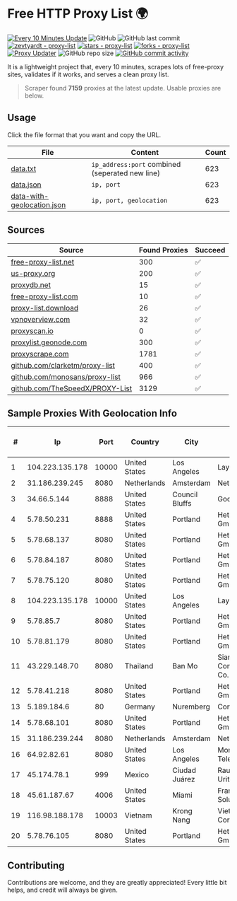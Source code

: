 
# Free HTTP Proxy List 🌍

[![Every 10 Minutes Update](https://github.com/mertguvencli/http-proxy-list/actions/workflows/main.yml/badge.svg?branch=main)](https://github.com/mertguvencli/http-proxy-list/actions/workflows/main.yml)
![GitHub](https://img.shields.io/github/license/mertguvencli/http-proxy-list)
![GitHub last commit](https://img.shields.io/github/last-commit/mertguvencli/http-proxy-list)
[![zevtyardt - proxy-list](https://img.shields.io/static/v1?label=zevtyardt&message=proxy-list&color=blue&logo=github)](https://github.com/zevtyardt/proxy-list "Go to GitHub repo")
[![stars - proxy-list](https://img.shields.io/github/stars/zevtyardt/proxy-list?style=social)](https://github.com/zevtyardt/proxy-list)
[![forks - proxy-list](https://img.shields.io/github/forks/zevtyardt/proxy-list?style=social)](https://github.com/zevtyardt/proxy-list)
[![Proxy Updater](https://github.com/zevtyardt/proxy-list/workflows/Proxy%20Updater/badge.svg)](https://github.com/zevtyardt/proxy-list/actions?query=workflow:"Proxy+Updater")
![GitHub repo size](https://img.shields.io/github/repo-size/zevtyardt/proxy-list)
[![GitHub commit activity](https://img.shields.io/github/commit-activity/m/zevtyardt/proxy-list?logo=commits)](https://github.com/zevtyardt/proxy-list/commits/main)

It is a lightweight project that, every 10 minutes, scrapes lots of free-proxy sites, validates if it works, and serves a clean proxy list.

> Scraper found **7159** proxies at the latest update. Usable proxies are below.

## Usage

Click the file format that you want and copy the URL.

|File|Content|Count|
|----|-------|-----|
|[data.txt](https://raw.githubusercontent.com/mertguvencli/http-proxy-list/main/proxy-list/data.txt)|`ip_address:port` combined (seperated new line)|623|
|[data.json](https://raw.githubusercontent.com/mertguvencli/http-proxy-list/main/proxy-list/data.json)|`ip, port`|623|
|[data-with-geolocation.json](https://raw.githubusercontent.com/mertguvencli/http-proxy-list/main/proxy-list/data-with-geolocation.json)|`ip, port, geolocation`|623|

## Sources

|Source|Found Proxies|Succeed|
|------|-------------|-------|
|[free-proxy-list.net](https://free-proxy-list.net)|300|✅|
|[us-proxy.org](https://www.us-proxy.org)|200|✅|
|[proxydb.net](http://proxydb.net)|15|✅|
|[free-proxy-list.com](https://free-proxy-list.com/?page=&port=&type%5B%5D=http&type%5B%5D=https&up_time=0&search=Search)|10|✅|
|[proxy-list.download](https://www.proxy-list.download/HTTP)|26|✅|
|[vpnoverview.com](https://vpnoverview.com/privacy/anonymous-browsing/free-proxy-servers)|32|✅|
|[proxyscan.io](https://www.proxyscan.io)|0|✅|
|[proxylist.geonode.com](https://proxylist.geonode.com/api/proxy-list?limit=300&page=1&sort_by=lastChecked&sort_type=desc&protocols=http,https)|300|✅|
|[proxyscrape.com](https://api.proxyscrape.com/v2/?request=displayproxies&protocol=http&timeout=10000&country=all&ssl=all&anonymity=all)|1781|✅|
|[github.com/clarketm/proxy-list](https://raw.githubusercontent.com/clarketm/proxy-list/master/proxy-list-raw.txt)|400|✅|
|[github.com/monosans/proxy-list](https://raw.githubusercontent.com/monosans/proxy-list/main/proxies/http.txt)|966|✅|
|[github.com/TheSpeedX/PROXY-List](https://raw.githubusercontent.com/TheSpeedX/PROXY-List/master/http.txt)|3129|✅|


## Sample Proxies With Geolocation Info

|#|Ip|Port|Country|City|Internet Service Provider|
|-|--|----|-------|----|-------------------------|
|1|104.223.135.178|10000|United States|Los Angeles|LayerHost|
|2|31.186.239.245|8080|Netherlands|Amsterdam|NetSkope Inc|
|3|34.66.5.144|8888|United States|Council Bluffs|Google LLC|
|4|5.78.50.231|8888|United States|Portland|Hetzner Online GmbH|
|5|5.78.68.137|8080|United States|Portland|Hetzner Online GmbH|
|6|5.78.84.187|8080|United States|Portland|Hetzner Online GmbH|
|7|5.78.75.120|8080|United States|Portland|Hetzner Online GmbH|
|8|104.223.135.178|10000|United States|Los Angeles|LayerHost|
|9|5.78.85.7|8080|United States|Portland|Hetzner Online GmbH|
|10|5.78.81.179|8080|United States|Portland|Hetzner Online GmbH|
|11|43.229.148.70|8080|Thailand|Ban Mo|Siamdata Communication Co.|
|12|5.78.41.218|8080|United States|Portland|Hetzner Online GmbH|
|13|5.189.184.6|80|Germany|Nuremberg|Contabo GmbH|
|14|5.78.68.101|8080|United States|Portland|Hetzner Online GmbH|
|15|31.186.239.244|8080|Netherlands|Amsterdam|NetSkope Inc|
|16|64.92.82.61|8080|United States|Los Angeles|Momentum Telecom, Inc.|
|17|45.174.78.1|999|Mexico|Ciudad Juárez|Raul Duarte Urita|
|18|45.61.187.67|4006|United States|Miami|FranTech Solutions|
|19|116.98.188.178|10003|Vietnam|Krong Nang|Viettel Corporation|
|20|5.78.76.105|8080|United States|Portland|Hetzner Online GmbH|



## Contributing

Contributions are welcome, and they are greatly appreciated! Every
little bit helps, and credit will always be given.

